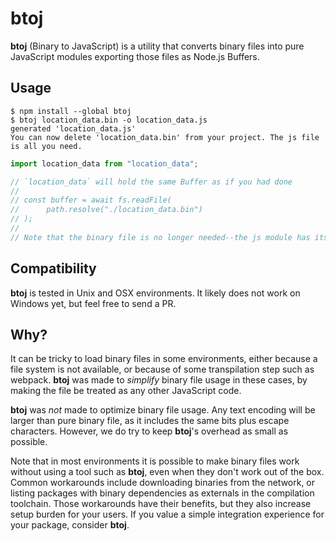 # **btoj**

**btoj** (Binary to JavaScript) is a utility that converts binary files into pure JavaScript modules exporting those files as Node.js Buffers.

## Usage

```console
$ npm install --global btoj
$ btoj location_data.bin -o location_data.js
generated 'location_data.js'
You can now delete 'location_data.bin' from your project. The js file is all you need.
```

```js
import location_data from "location_data";

// `location_data` will hold the same Buffer as if you had done
//
// const buffer = await fs.readFile(
//      path.resolve("./location_data.bin")
// );
//
// Note that the binary file is no longer needed--the js module has its data.
```

## Compatibility

**btoj** is tested in Unix and OSX environments. It likely does not work on Windows yet, but feel free to send a PR.

## Why?

It can be tricky to load binary files in some environments, either because a file system is not available, or because of some transpilation step such as webpack. **btoj** was made to _simplify_ binary file usage in these cases, by making the file be treated as any other JavaScript code.

**btoj** was _not_ made to optimize binary file usage. Any text encoding will be larger than pure binary file, as it includes the same bits plus escape characters. However, we do try to keep **btoj**'s overhead as small as possible.

Note that in most environments it is possible to make binary files work without using a tool such as **btoj**, even when they don't work out of the box. Common workarounds include downloading binaries from the network, or listing packages with binary dependencies as externals in the compilation toolchain. Those workarounds have their benefits, but they also increase setup burden for your users. If you value a simple integration experience for your package, consider **btoj**.
